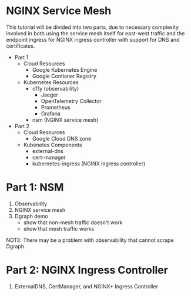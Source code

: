  # NGINX Service Mesh

 This tutorial will be divided into two parts, due to necessary complexity involved in both using the service mesh itself for east-west traffic and the endpoint ingress for NGINX ingress controller with support for DNS and certificates.

 * Part 1
   * Cloud Resources
     * Google Kubernetes Engine
     * Google Contianer Registry
   * Kubernetes Resources
     * o11y (observability)
       * Jaeger
       * OpenTelemetry Collector
       * Prometheus
       * Grafana
     * nsm (NGINX service mesh)
 * Part 2
   * Cloud Resources
     * Google Cloud DNS zone
   * Kubenetes Components
     * external-dns
     * cert-manager
     * kubernetes-ingress (NGINX ingress controller)


# Part 1: NSM

1. Observability
2. NGINX service mesh
3. Dgraph demo
   * show that non-mesh traffic doesn't work
   * show that mesh traffic works

NOTE: There may be a problem with observability that cannot scrape Dgraph.

# Part 2: NGINX Ingress Controller


1. ExternalDNS, CertManager, and NGINX+ Ingress Controller
